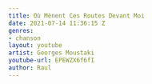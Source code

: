```yaml
---
title: Où Mènent Ces Routes Devant Moi
date: 2021-07-14 11:36:15 Z
genres:
- chanson
layout: youtube
artist: Georges Moustaki
youtube-url: EPEWZX6f6fI
author: Raul
---
```



